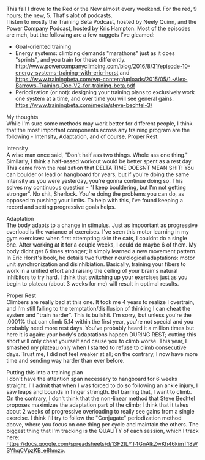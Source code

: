 This fall I drove to the Red or the New almost every weekend. For the red, 9 hours; the new, 5. That's alot of podcasts.  
I listen to mostly the Training Beta Podcast, hosted by Neely Quinn, and the Power Company Podcast, hosted by Kris Hampton. Most of the episodes are meh, but the following are a few nuggets I've gleamed:

- Goal-oriented training  
- Energy systems: climbing demands "marathons" just as it does "sprints", and you train for these differently. http://www.powercompanyclimbing.com/blog/2016/8/31/episode-10-energy-systems-training-with-eric-horst and https://www.trainingbeta.com/wp-content/uploads/2015/05/1.-Alex-Barrows-Training-Doc-V2-for-training-beta.pdf  
- Periodization (or not): designing your training plans to exclusively work one system at a time, and over time you will see general gains. https://www.trainingbeta.com/media/steve-bechtel-3/  

My thoughts  
While I'm sure some methods may work better for different people, I think that the most important components across any training program are the following - Intensity, Adaptation, and of course, Proper Rest.

Intensity  
A wise man once said, "Don't half ass two things. Whole ass one thing." Similarly, I think a half-assed workout would be better spent as a rest day. This came from the realization that DELTA TIME DOESNT MEAN SHIT! You can boulder or lead or hangboard for years, but if you're doing the same intensity as you were yesterday, you're gonna continue doing so. This solves my continuous question - "I keep bouldering, but I'm not getting stronger". No shit, Sherlock. You're doing the problems you can do, as opposed to pushing your limits. To help with this, I've found keeping a record and setting progressive goals helps.

Adaptation  
The body adapts to a change in stimulus. Just as impoortant as progressive overload is the variance of exercises. I've seen this motor learning in my gym exercises: when first attempting skin the cats, I couldnt do a single one. After working at it for a couple weeks, I could do maybe 6 of them. My body didnt get 6 times stronger; it simply learned a new movement pattern. In Eric Horst's book, he details two further neurological adaptations: motor unit synchronization and disinhibiation. Basically, training your fibers to work in a unified effort and raising the ceiling of your brain's natural inhibitors to try hard. I think that switching up your exercises just as you begin to plateau (about 3 weeks for me) will result in optimal results.

Proper Rest  
Climbers are really bad at this one. It took me 4 years to realize I overtrain, and I'm still falling to the temptation/disillusion of thinking I can cheat the system and "train harder". This is bullshit. I'm sorry, but unless you're the .0001% that can climb 5.14 within the first year, you're not special and you probably need more rest days. You've probably heard it a million times but here it is again: your body's adaptations happen DURING REST; cutting this short will only cheat yourself and cause you to climb worse. This year, I smashed my plateau only when I started to refuse to climb consecutive days. Trust me, I did not feel weaker at all; on the contrary, I now have more time and sending way harder than ever before.

Putting this into a training plan  
I don't have the attention span necessary to hangboard for 6 weeks straight. I'll admit that when I was forced to do so following an ankle injury, I saw leaps and bounds in finger strength. But barring that, I want to climb. 
On the contrary, I don't think that the non-linear method that Steve Bechtel proposes maximizes the adaptation part of the climb; I think that it takes about 2 weeks of progressive overloading to really see gains from a single exercise. I think I'll try to follow the "Conjugate" periodization method above, where you focus on one thing per cycle and maintain the others. The biggest thing that I'm tracking is the QUALITY of each session, which I track here: https://docs.google.com/spreadsheets/d/13F2tLYT4GnAlkZwKh46kimT18WSYhqCVpzKB_e8hmzo.
